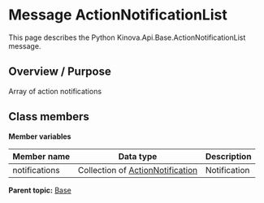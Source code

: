 # Message ActionNotificationList

This page describes the Python Kinova.Api.Base.ActionNotificationList message.

## Overview / Purpose

Array of action notifications

## Class members

 **Member variables** 

|Member name|Data type|Description|
|-----------|---------|-----------|
|notifications|Collection of [ActionNotification](msg_Base_ActionNotification.md#)|Notification|

**Parent topic:** [Base](../references/summary_Base.md)

